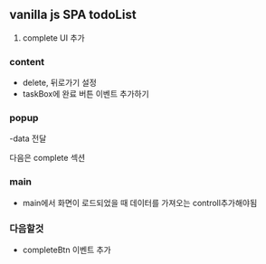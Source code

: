 ## vanilla js SPA todoList

1. complete UI 추가

### content

- delete, 뒤로가기 설정
- taskBox에 완료 버튼 이벤트 추가하기

### popup

-data 전달

다음은 complete 섹션

### main

- main에서 화면이 로드되었을 때 데이터를 가져오는 controll추가해야됨

### 다음할것

- completeBtn 이벤트 추가
